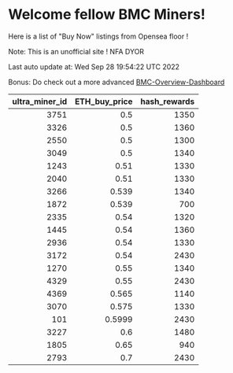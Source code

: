 # Welcome fellow BMC Miners!
Here is a list of "Buy Now" listings from Opensea floor !

Note: This is an unofficial site ! NFA DYOR

Last auto update at: Wed Sep 28 19:54:22 UTC 2022

Bonus: Do check out a more advanced [BMC-Overview-Dashboard](https://dune.com/defifunk/BMC-Overview-Dashboard)


|   ultra_miner_id |   ETH_buy_price |   hash_rewards |
|-----------------:|----------------:|---------------:|
|             3751 |          0.5    |           1350 |
|             3326 |          0.5    |           1360 |
|             2550 |          0.5    |           1300 |
|             3049 |          0.5    |           1340 |
|             1243 |          0.51   |           1330 |
|             2040 |          0.51   |           1330 |
|             3266 |          0.539  |           1340 |
|             1872 |          0.539  |            700 |
|             2335 |          0.54   |           1320 |
|             1445 |          0.54   |           1360 |
|             2936 |          0.54   |           1330 |
|             3172 |          0.54   |           2430 |
|             1270 |          0.55   |           1340 |
|             4329 |          0.55   |           2430 |
|             4369 |          0.565  |           1140 |
|             3070 |          0.575  |           1330 |
|              101 |          0.5999 |           2430 |
|             3227 |          0.6    |           1480 |
|             1805 |          0.65   |            940 |
|             2793 |          0.7    |           2430 |